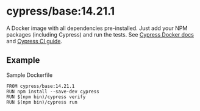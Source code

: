 <!-- WARNING: this file was autogenerated by generate-base-image.js -->
# cypress/base:14.21.1

A Docker image with all dependencies pre-installed.
Just add your NPM packages (including Cypress) and run the tests.
See [Cypress Docker docs](https://on.cypress.io/docker) and
[Cypress CI guide](https://on.cypress.io/ci).

## Example

Sample Dockerfile

```
FROM cypress/base:14.21.1
RUN npm install --save-dev cypress
RUN $(npm bin)/cypress verify
RUN $(npm bin)/cypress run
```
